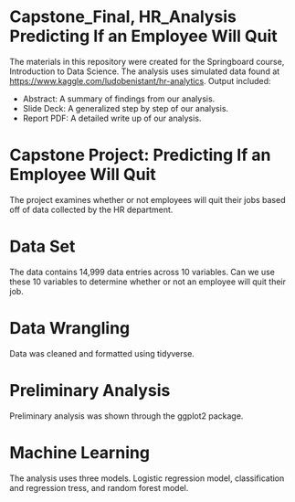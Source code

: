 # Capstone_Final, HR_Analysis Predicting If an Employee Will Quit
The materials in this repository were created for the Springboard course, Introduction to Data Science. The analysis uses simulated data found at https://www.kaggle.com/ludobenistant/hr-analytics. 
Output included:
  * Abstract: A summary of findings from our analysis.
  * Slide Deck: A generalized step by step of our analysis.
  * Report PDF: A detailed write up of our analysis. 
# Capstone Project: Predicting If an Employee Will Quit
The project examines whether or not employees will quit their jobs based off of data collected by the HR department. 
# Data Set
The data contains 14,999 data entries across 10 variables. Can we use these 10 variables to determine whether or not an employee will quit their job.
# Data Wrangling
Data was cleaned and formatted using tidyverse.
# Preliminary Analysis
Preliminary analysis was shown through the ggplot2 package. 
# Machine Learning
The analysis uses three models. Logistic regression model, classification and regression tress, and random forest model. 
